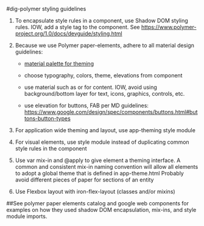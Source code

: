 #dig-polymer styling guidelines
1. To encapsulate style rules in a component, use Shadow DOM styling rules.  IOW, add a style tag to the component.  See https://www.polymer-project.org/1.0/docs/devguide/styling.html

2. Because we use Polymer paper-elements, adhere to all material design guidelines:
    * [material palette for theming](https://www.materialpalette.com)

    * choose typography, colors, theme, elevations from [<paper-styles>](https://github.com/PolymerElements/paper-styles) component

    * use material such as <card> or <paper-material> for content.  IOW, avoid using background/bottom layer for text, icons, graphics, controls, etc.

    * use elevation for buttons, FAB per MD guidelines: https://www.google.com/design/spec/components/buttons.html#buttons-button-types

3. For application wide theming and layout, use app-theming style module
4. For visual elements, use style module instead of duplicating common style rules in the component
5. Use var mix-in and @apply to give element a theming interface.  A common and consistent mix-in naming convention will allow all elements to adopt a global theme that is defined in app-theme.html
Probably avoid different pieces of paper for sections of an entity
6. Use Flexbox layout with iron-flex-layout (classes and/or mixins)


##See polymer paper elements catalog and google web components for examples on how they used shadow DOM encapsulation, mix-ins, and style module imports.
